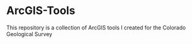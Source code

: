 # ArcGIS-Tools
This repository is a collection of ArcGIS tools I created for the Colorado Geological Survey
